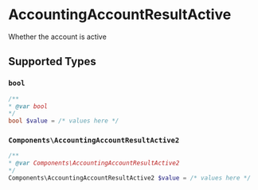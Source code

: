 # AccountingAccountResultActive

Whether the account is active


## Supported Types

### `bool`

```php
/**
* @var bool
*/
bool $value = /* values here */
```

### `Components\AccountingAccountResultActive2`

```php
/**
* @var Components\AccountingAccountResultActive2
*/
Components\AccountingAccountResultActive2 $value = /* values here */
```

